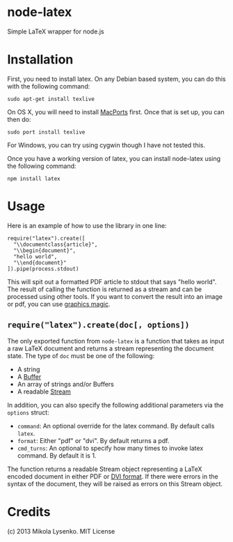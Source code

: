 node-latex
==========

Simple LaTeX wrapper for node.js

Installation
============

First, you need to install latex.  On any Debian based system, you can do this with the following command:

    sudo apt-get install texlive

On OS X, you will need to install [MacPorts](http://www.macports.org/) first.  Once that is set up, you can then do:

    sudo port install texlive
    
For Windows, you can try using cygwin though I have not tested this.

Once you have a working version of latex, you can install node-latex using the following command:

    npm install latex
    
Usage
=====

Here is an example of how to use the library in one line:

    require("latex").create([
      "\\documentclass{article}",
      "\\begin{document}",
      "hello world",
      "\\end{document}"
    ]).pipe(process.stdout)

This will spit out a formatted PDF article to stdout that says "hello world".  The result of calling the function is returned as a stream and can be processed using other tools.  If you want to convert the result into an image or pdf, you can use [graphics magic](http://aheckmann.github.com/gm/).

`require("latex").create(doc[, options])`
----------------------------------
The only exported function from `node-latex` is a function that takes as input a raw LaTeX document and returns a stream representing the document state. The type of `doc` must be one of the following:

* A string
* A [Buffer](http://nodejs.org/api/buffer.html)
* An array of strings and/or Buffers
* A readable [Stream](http://nodejs.org/api/stream.html)

In addition, you can also specify the following additional parameters via the `options` struct:

* `command`: An optional override for the latex command.  By default calls `latex`.
* `format`: Either "pdf" or "dvi".  By default returns a pdf.
* `cmd_turns`: An optional to specify how many times to invoke latex command. By default it is 1.

The function returns a readable Stream object representing a LaTeX encoded document in either PDF or [DVI format](http://en.wikipedia.org/wiki/Device_independent_file_format).  If there were errors in the syntax of the document, they will be raised as errors on this Stream object.

Credits
=======
(c) 2013 Mikola Lysenko.  MIT License
